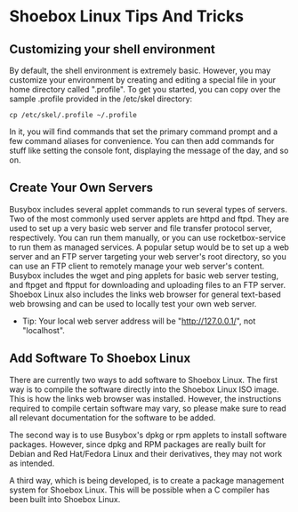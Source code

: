 # Shoebox Linux Tips And Tricks

## Customizing your shell environment
By default, the shell environment is extremely basic. However, you may customize your environment by creating and editing a special file in your home directory called ".profile". To get you started, you can copy over the sample .profile provided in the /etc/skel directory:
```
cp /etc/skel/.profile ~/.profile
```
In it, you will find commands that set the primary command prompt and a few command aliases for convenience. You can then add commands for stuff like setting the console font, displaying the message of the day, and so on.
## Create Your Own Servers
Busybox includes several applet commands to run several types of servers. Two of the most commonly used server applets are httpd and ftpd. They are used to set up a very basic web server and file transfer protocol server, respectively. You can run them manually, or you can use rocketbox-service to run them as managed services. A popular setup would be to set up a web server and an FTP server targeting your web server's root directory, so you can use an FTP client to remotely manage your web server's content. Busybox includes the wget and ping applets for basic web server testing, and ftpget and ftpput for downloading and uploading files to an FTP server. Shoebox Linux also includes the links web browser for general text-based web browsing and can be used to locally test your own web server.
* Tip: Your local web server address will be "http://127.0.0.1/", not "localhost".

## Add Software To Shoebox Linux

There are currently two ways to add software to Shoebox Linux. The first way is to compile the software directly into the Shoebox Linux ISO image. This is how the links web browser was installed. However, the instructions required to compile certain software may vary, so please make sure to read all relevant documentation for the software to be added.

The second way is to use Busybox's dpkg or rpm applets to install software packages. However, since dpkg and RPM packages are really built for Debian and Red Hat/Fedora Linux and their derivatives, they may not work as intended.

A third way, which is being developed, is to create a package management system for Shoebox Linux. This will be possible when a C compiler has been built into Shoebox Linux.
